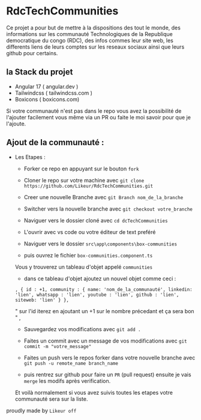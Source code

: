 # RdcTechCommunities

Ce projet a pour but de mettre à la dispositions des tout le monde, des informations sur les communauté Technologiques de la Republique democratique du congo (RDC), des infos commes leur site web, les differents liens de leurs comptes sur les reseaux sociaux ainsi que leurs github pour certains.

## la Stack du projet

 - Angular 17 ( angular.dev )
 - Tailwindcss ( tailwindcss.com )
 - Boxicons (  boxicons.com)

Si votre communauté n'est pas dans le repo vous avez la possibilité de l'ajouter facilement vous même via un PR ou faite le moi savoir pour que je l'ajoute.

## Ajout de la communauté :

- Les Etapes : 

    - Forker ce repo en appuyant sur le bouton `fork`
    - Cloner le repo sur votre machine avec `git clone https://github.com/Likeur/RdcTechCommunities.git`

    - Creer une nouvelle Branche avec `git Branch nom_de_la_branche`
    - Switcher vers la nouvelle branche avec `git checkout votre_branche` 
    - Naviguer vers le dossier cloné avec `cd dcTechCommunities`
    - L'ouvrir avec vs code ou votre éditeur de text preféré
    - Naviguer vers le dossier `src\app\components\box-communities`

    - puis ouvrez le fichier `box-communities.component.ts`

    Vous y trouverez un tableau d'objet appelé `communities` 

    - dans ce tableau d'objet ajoutez un nouvel objet comme  ceci :

    `
        ,
        {
        id : +1,
        community : {
                name: 'nom_de_la_communauté',
                linkedin: 'lien',
                whatsapp : 'lien',
                youtube : 'lien',
                github : 'lien',
                siteweb: 'lien'
            }
        },
    `

    " sur l'id iterez en ajoutant un +1 sur le nombre précedant et ça sera bon " , 

    - Sauvegardez vos modifications avec `git add .`
    - Faites un commit avec un message de vos modifications avec `git commit -m "votre_message" `
    - Faites un push vers le repos forker dans votre nouvelle branche avec `git push -u remote_name branch_name`
    
    - puis rentrez sur  github pour faire un `PR` (pull request) ensuite je vais `merge`  les modifs après verification.

    Et voilà normalement si vous avez suivis toutes les  etapes votre communauté sera sur la liste.

proudly made by ``Likeur off``
